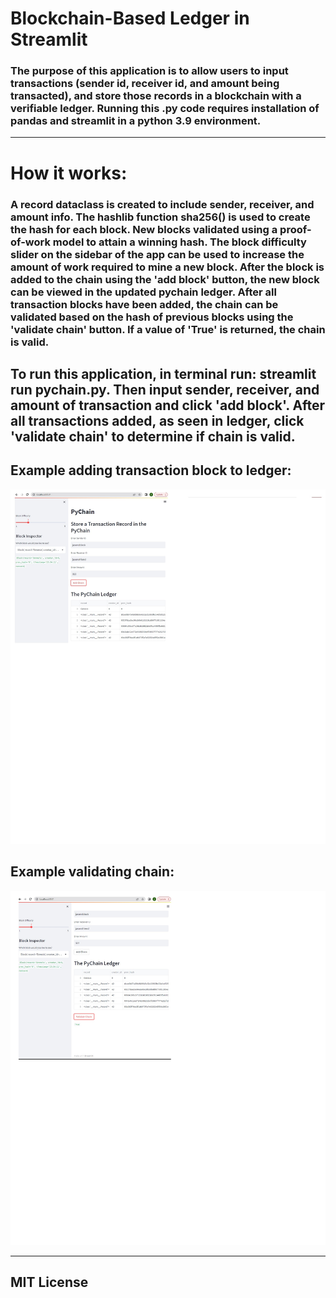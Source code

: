 # Blockchain-Based Ledger in Streamlit

### The purpose of this application is to allow users to input transactions (sender id, receiver id, and amount being transacted), and store those records in a blockchain with a verifiable ledger. Running this .py code requires installation of pandas and streamlit in a python 3.9 environment. 

---

# How it works:

### A record dataclass is created to include sender, receiver, and amount info. The hashlib function sha256() is used to create the hash for each block. New blocks validated using a proof-of-work model to attain a winning hash. The block difficulty slider on the sidebar of the app can be used to increase the amount of work required to mine a new block. After the block is added to the chain using the 'add block' button, the new block can be viewed in the updated pychain ledger. After all transaction blocks have been added, the chain can be validated based on the hash of previous blocks using the 'validate chain' button. If a value of 'True' is returned, the chain is valid.

## To run this application, in terminal run: streamlit run pychain.py. Then input sender, receiver, and amount of transaction and click 'add block'. After all transactions added, as seen in ledger, click 'validate chain' to determine if chain is valid.

## Example adding transaction block to ledger: 

![add transaction block:](pychainledger.jpg)

## Example validating chain:

![validate chain:](pychainvalidator.jpg)

---
## MIT License
